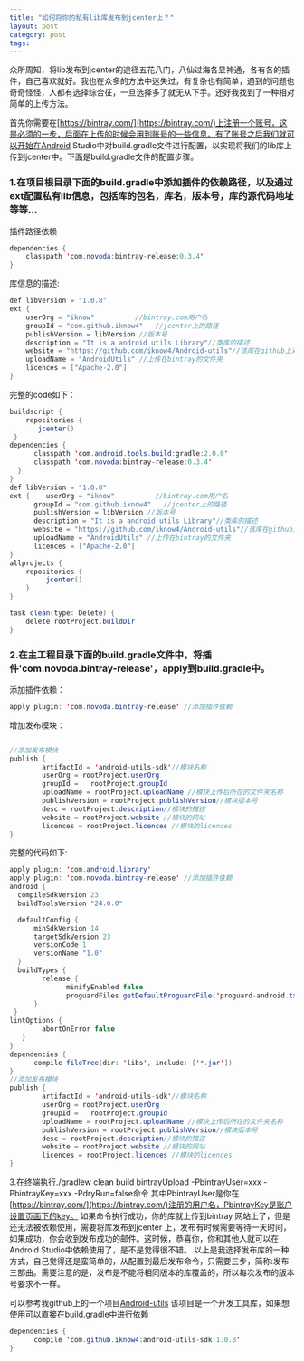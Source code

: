 ```yaml
---
title: "如何将你的私有lib库发布到jcenter上？"
layout: post
category: post
tags: 
---
```


众所周知，将lib发布到jcenter的途径五花八门，八仙过海各显神通，各有各的插件，自己喜欢就好。我也在众多的方法中迷失过，有复杂也有简单，遇到的问题也奇奇怪怪，人都有选择综合征，一旦选择多了就无从下手。还好我找到了一种相对简单的上传方法。

首先你需要在[https://bintray.com/](https://bintray.com/)上注册一个账号，这是必须的一步，后面在上传的时候会用到账号的一些信息。有了账号之后我们就可以开始在Android Studio中对build.gradle文件进行配置，以实现将我们的lib库上传到jcenter中。下面是build.gradle文件的配置步骤。

### 1.在项目根目录下面的build.gradle中添加插件的依赖路径，以及通过ext配置私有lib信息，包括库的包名，库名，版本号，库的源代码地址等等...

插件路径依赖

```java
dependencies {
    classpath 'com.novoda:bintray-release:0.3.4'
}
```

库信息的描述:

```java
def libVersion = "1.0.8"
ext {
    userOrg = "iknow"          //bintray.com用户名
    groupId = "com.github.iknow4"   //jcenter上的路径
    publishVersion = libVersion //版本号
    description = "It is a android utils Library"//类库的描述
    website = "https://github.com/iknow4/Android-utils"//该库在github上对应的链接
    uploadName = "AndroidUtils" //上传在bintray的文件夹
    licences = ["Apache-2.0"]
}
```
完整的code如下：

```java
buildscript {
    repositories {
       jcenter()
 }
dependencies {
      classpath 'com.android.tools.build:gradle:2.0.0'
      classpath 'com.novoda:bintray-release:0.3.4'
  }
}
def libVersion = "1.0.8"
ext {    userOrg = "iknow"          //bintray.com用户名  
      groupId = "com.github.iknow4"   //jcenter上的路径
      publishVersion = libVersion //版本号
      description = "It is a android utils Library"//类库的描述
      website = "https://github.com/iknow4/Android-utils"//该库在github上对应的链接
      uploadName = "AndroidUtils" //上传在bintray的文件夹
      licences = ["Apache-2.0"]
}
allprojects {
    repositories {
         jcenter()
    }
}

task clean(type: Delete) {
    delete rootProject.buildDir
}
```

### 2.在主工程目录下面的build.gradle文件中，将插件'com.novoda.bintray-release'，apply到build.gradle中。

添加插件依赖：

```java
apply plugin: 'com.novoda.bintray-release' //添加插件依赖
```

增加发布模块：

```java

//添加发布模块
publish {
        artifactId = 'android-utils-sdk'//模块名称
        userOrg = rootProject.userOrg
        groupId =   rootProject.groupId
        uploadName = rootProject.uploadName //模块上传后所在的文件夹名称
        publishVersion = rootProject.publishVersion//模块版本号
        desc = rootProject.description//模块的描述
        website = rootProject.website //模块的网站
        licences = rootProject.licences //模块的licences
}
```

完整的代码如下:

```java
apply plugin: 'com.android.library'
apply plugin: 'com.novoda.bintray-release' //添加插件依赖
android {
  compileSdkVersion 23
  buildToolsVersion "24.0.0"

  defaultConfig {
      minSdkVersion 14
      targetSdkVersion 23
      versionCode 1
      versionName "1.0"
  }
  buildTypes {
        release {
              minifyEnabled false
              proguardFiles getDefaultProguardFile('proguard-android.txt'), 'proguard-rules.pro'
      }
 }
lintOptions {
        abortOnError false
   }
}
dependencies {
      compile fileTree(dir: 'libs', include: ['*.jar'])
}
//添加发布模块
publish {
        artifactId = 'android-utils-sdk'//模块名称
        userOrg = rootProject.userOrg
        groupId =   rootProject.groupId
        uploadName = rootProject.uploadName //模块上传后所在的文件夹名称
        publishVersion = rootProject.publishVersion//模块版本号
        desc = rootProject.description//模块的描述
        website = rootProject.website //模块的网站
        licences = rootProject.licences //模块的licences
}
```

3.在终端执行./gradlew clean build bintrayUpload -PbintrayUser=xxx -PbintrayKey=xxx -PdryRun=false命令
其中PbintrayUser是你在[https://bintray.com/](https://bintray.com/)注册的用户名，PbintrayKey是账户设置页面下的key。
如果命令执行成功，你的库就上传到bintray 网站上了，但是还无法被依赖使用，需要将库发布到jcenter 上，发布有时候需要等待一天时间，如果成功，你会收到发布成功的邮件。这时候，恭喜你，你和其他人就可以在Android Studio中依赖使用了，是不是觉得很不错。
以上是我选择发布库的一种方式，自己觉得还是蛮简单的，从配置到最后发布命令，只需要三步，简称:发布三部曲。需要注意的是，发布是不能将相同版本的库覆盖的，所以每次发布的版本号要求不一样。

可以参考我github上的一个项目[Android-utils](https://link.jianshu.com/?t=https://github.com/iknow4/Android-utils)
该项目是一个开发工具库，如果想使用可以直接在build.gradle中进行依赖

```java
dependencies {
      compile 'com.github.iknow4:android-utils-sdk:1.0.8'
}
```